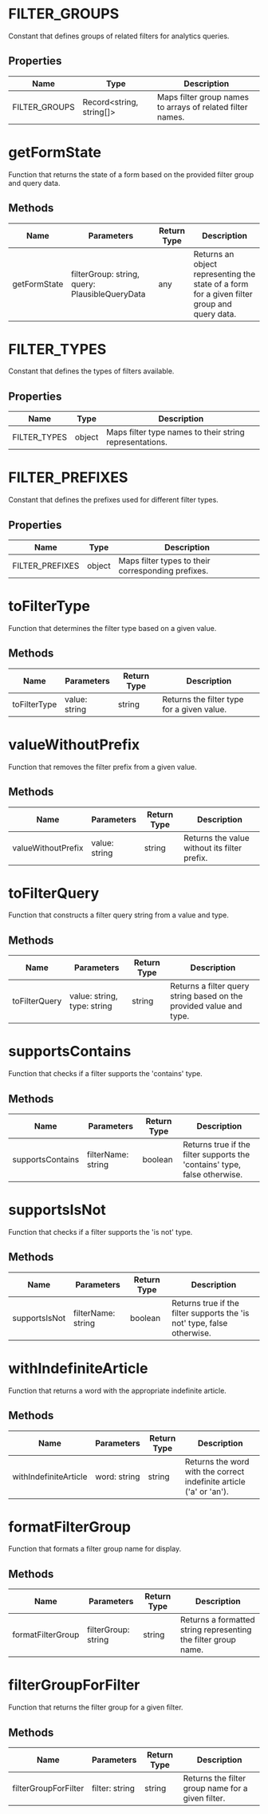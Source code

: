 # FILTER_GROUPS

Constant that defines groups of related filters for analytics queries.

## Properties

| Name          | Type                                  | Description               |
|---------------|---------------------------------------|---------------------------|
| FILTER_GROUPS | Record<string, string[]>              | Maps filter group names to arrays of related filter names. |

# getFormState

Function that returns the state of a form based on the provided filter group and query data.

## Methods

| Name          | Parameters                                      | Return Type | Description                 |
|---------------|-------------------------------------------------|-------------|-----------------------------|
| getFormState  | filterGroup: string, query: PlausibleQueryData | any         | Returns an object representing the state of a form for a given filter group and query data. |

# FILTER_TYPES

Constant that defines the types of filters available.

## Properties

| Name         | Type   | Description               |
|--------------|--------|---------------------------|
| FILTER_TYPES | object | Maps filter type names to their string representations. |

# FILTER_PREFIXES

Constant that defines the prefixes used for different filter types.

## Properties

| Name            | Type   | Description               |
|-----------------|--------|---------------------------|
| FILTER_PREFIXES | object | Maps filter types to their corresponding prefixes. |

# toFilterType

Function that determines the filter type based on a given value.

## Methods

| Name         | Parameters       | Return Type | Description                 |
|--------------|------------------|-------------|-----------------------------|
| toFilterType | value: string    | string      | Returns the filter type for a given value. |

# valueWithoutPrefix

Function that removes the filter prefix from a given value.

## Methods

| Name              | Parameters       | Return Type | Description                 |
|-------------------|------------------|-------------|-----------------------------|
| valueWithoutPrefix| value: string    | string      | Returns the value without its filter prefix. |

# toFilterQuery

Function that constructs a filter query string from a value and type.

## Methods

| Name           | Parameters                  | Return Type | Description                 |
|----------------|-----------------------------|-------------|-----------------------------|
| toFilterQuery  | value: string, type: string | string      | Returns a filter query string based on the provided value and type. |

# supportsContains

Function that checks if a filter supports the 'contains' type.

## Methods

| Name             | Parameters            | Return Type | Description                 |
|------------------|-----------------------|-------------|-----------------------------|
| supportsContains | filterName: string    | boolean     | Returns true if the filter supports the 'contains' type, false otherwise. |

# supportsIsNot

Function that checks if a filter supports the 'is not' type.

## Methods

| Name            | Parameters            | Return Type | Description                 |
|-----------------|-----------------------|-------------|-----------------------------|
| supportsIsNot   | filterName: string    | boolean     | Returns true if the filter supports the 'is not' type, false otherwise. |

# withIndefiniteArticle

Function that returns a word with the appropriate indefinite article.

## Methods

| Name                   | Parameters         | Return Type | Description                 |
|------------------------|--------------------|-------------|-----------------------------|
| withIndefiniteArticle  | word: string       | string      | Returns the word with the correct indefinite article ('a' or 'an'). |

# formatFilterGroup

Function that formats a filter group name for display.

## Methods

| Name              | Parameters              | Return Type | Description                 |
|-------------------|-------------------------|-------------|-----------------------------|
| formatFilterGroup | filterGroup: string     | string      | Returns a formatted string representing the filter group name. |

# filterGroupForFilter

Function that returns the filter group for a given filter.

## Methods

| Name                  | Parameters          | Return Type | Description                 |
|-----------------------|---------------------|-------------|-----------------------------|
| filterGroupForFilter  | filter: string      | string      | Returns the filter group name for a given filter. |
